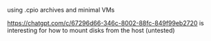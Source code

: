 using .cpio archives and minimal VMs


https://chatgpt.com/c/67296d66-346c-8002-88fc-849f99eb2720 is interesting for how to mount disks from the host (untested)
